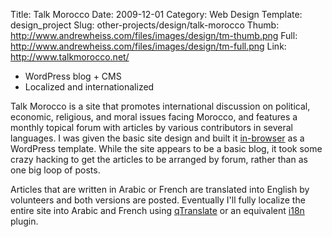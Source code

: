 Title: Talk Morocco
Date: 2009-12-01
Category: Web Design
Template: design_project
Slug: other-projects/design/talk-morocco
Thumb: http://www.andrewheiss.com/files/images/design/tm-thumb.png
Full: http://www.andrewheiss.com/files/images/design/tm-full.png
Link: http://www.talkmorocco.net/


* WordPress blog + CMS
* Localized and internationalized

Talk Morocco is a site that promotes international discussion on political, economic, religious, and moral issues facing Morocco, and features a monthly topical forum with articles by various contributors in several languages. I was given the basic site design and built it [in-browser](http://24ways.org/2009/make-your-mockup-in-markup) as a WordPress template. While the site appears to be a basic blog, it took some crazy hacking to get the articles to be arranged by forum, rather than as one big loop of posts. 

Articles that are written in Arabic or French are translated into English by volunteers and both versions are posted. Eventually I'll fully localize the entire site into Arabic and French using [qTranslate](http://www.qianqin.de/qtranslate/) or an equivalent [i18n](http://en.wikipedia.org/wiki/Internationalization_and_localization) plugin.
